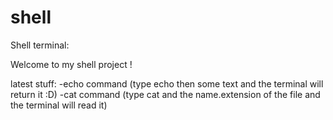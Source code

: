 # shell
Shell terminal:

Welcome to my shell project !

latest stuff:
-echo command (type echo then some text and the terminal will return it :D)
-cat command (type cat and the name.extension of the file and the terminal will read it)